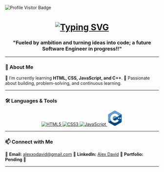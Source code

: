 ![Profile Visitor Badge](https://visitor-badge.laobi.icu/badge?page_id=alexxodavid.alexxodavid)

<h1 align="center">
  <a href="https://git.io/typing-svg">
    <img src="https://readme-typing-svg.herokuapp.com?font=Hack&duration=4000&pause=500&color=36BCF7&center=true&vCenter=true&width=435&lines=Sugar+Honey+and+Ice+Tea!!+It+works!!+;Ummmm...I'm+Alex+David+%F0%9F%AB%A1;Welcome+to+the+beginning+of+my+story" alt="Typing SVG">
  </a>
</h1>

<h3 align="center">"Fueled by ambition and turning ideas into code; a future Software Engineer in progress!!"</h3>

---

### 🚀 About Me
🌱 I’m currently learning **HTML, CSS, JavaScript, and C++**. 
🔨 Passionate about building, problem-solving, and continuous learning. 

---

### 🛠 Languages & Tools
<p align="center">
  <a href="https://www.w3.org/html/" target="_blank" rel="noreferrer">
    <img src="https://cdn.jsdelivr.net/gh/devicons/devicon/icons/html5/html5-original.svg" alt="HTML5" width="50" height="50">
  </a>
  <a href="https://www.w3schools.com/css/" target="_blank" rel="noreferrer">
    <img src="https://cdn.jsdelivr.net/gh/devicons/devicon/icons/css3/css3-original.svg" alt="CSS3" width="50" height="50">
  </a>
  <a href="https://developer.mozilla.org/en-US/docs/Web/JavaScript" target="_blank" rel="noreferrer">
    <img src="https://cdn.jsdelivr.net/gh/devicons/devicon/icons/javascript/javascript-original.svg" alt="JavaScript" width="50" height="50">
  </a>
  <a href="https://www.cplusplus.com/" target="_blank" rel="noreferrer">
    <img src="https://raw.githubusercontent.com/devicons/devicon/master/icons/cplusplus/cplusplus-original.svg" alt="C++" width="50" height="50">
  </a>
</p>

---

### 📫 Connect with Me
📧 **Email:** [alexxodavid@gmail.com](mailto:alexxodavid@gmail.com) 
💼 **LinkedIn:** [Alex David](https://www.linkedin.com/in/alexxodavid) 
📂 **Portfolio:** **Pending 🚧**




---



